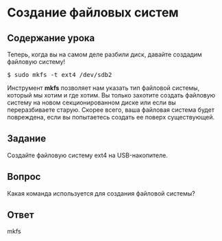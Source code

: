 # Создание файловых систем

## Содержание урока

Теперь, когда вы на самом деле разбили диск, давайте создадим файловую систему!

<pre>$ sudo mkfs -t ext4 /dev/sdb2</pre>

Инструмент <b>mkfs</b> позволяет нам указать тип файловой системы, который мы хотим и где хотим. Вы только захотите создать файловую систему на новом секционированном диске или если вы переразбиваете старую. Скорее всего, ваша файловая система будет повреждена, если вы попытаетесь создать ее поверх существующей.

## Задание

Создайте файловую систему ext4 на USB-накопителе.

## Вопрос

Какая команда используется для создания файловой системы?

## Ответ

mkfs